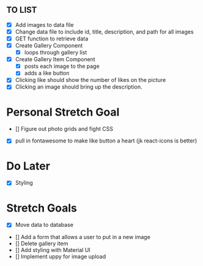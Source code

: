 ## TO LIST

- [x] Add images to data file
- [x] Change data file to include id, title, description, and path for all images
- [x] GET function to retrieve data
- [x] Create Gallery Component
  - [x] loops through gallery list
- [x] Create Gallery Item Component
  - [x] posts each image to the page
  - [x] adds a like button
- [x] Clicking like should show the number of likes on the picture
- [x] Clicking an image should bring up the description.

# Personal Stretch Goal

- [] Figure out photo grids and fight CSS
- [x] pull in fontawesome to make like button a heart (jk react-icons is better)

# Do Later

- [x] Styling

# Stretch Goals

- [x] Move data to database
- [] Add a form that allows a user to put in a new image
- [] Delete gallery item
- [] Add styling with Material UI
- [] Implement uppy for image upload
